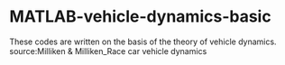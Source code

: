 # MATLAB-vehicle-dynamics-basic
These codes are written on the basis of the theory of vehicle dynamics.  
source:Milliken & Milliken_Race car vehicle dynamics
